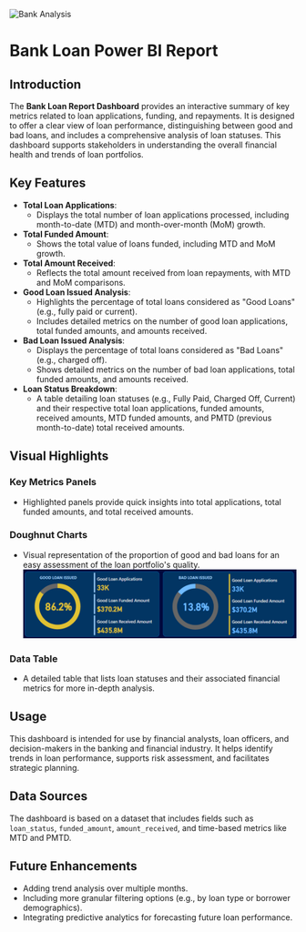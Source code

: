 ![Bank Analysis](./Images/Mortgage.png)
# Bank Loan Power BI Report

## Introduction
The **Bank Loan Report Dashboard** provides an interactive summary of key metrics related to loan applications, funding, and repayments. It is designed to offer a clear view of loan performance, distinguishing between good and bad loans, and includes a comprehensive analysis of loan statuses. This dashboard supports stakeholders in understanding the overall financial health and trends of loan portfolios.

## Key Features
- **Total Loan Applications**:
  - Displays the total number of loan applications processed, including month-to-date (MTD) and month-over-month (MoM) growth.
- **Total Funded Amount**:
  - Shows the total value of loans funded, including MTD and MoM growth.
- **Total Amount Received**:
  - Reflects the total amount received from loan repayments, with MTD and MoM comparisons.
- **Good Loan Issued Analysis**:
  - Highlights the percentage of total loans considered as "Good Loans" (e.g., fully paid or current).
  - Includes detailed metrics on the number of good loan applications, total funded amounts, and amounts received.
- **Bad Loan Issued Analysis**:
  - Displays the percentage of total loans considered as "Bad Loans" (e.g., charged off).
  - Shows detailed metrics on the number of bad loan applications, total funded amounts, and amounts received.
- **Loan Status Breakdown**:
  - A table detailing loan statuses (e.g., Fully Paid, Charged Off, Current) and their respective total loan applications, funded amounts, received amounts, MTD funded amounts, and PMTD (previous month-to-date) total received amounts.

## Visual Highlights
### Key Metrics Panels
- Highlighted panels provide quick insights into total applications, total funded amounts, and total received amounts.

### Doughnut Charts
- Visual representation of the proportion of good and bad loans for an easy assessment of the loan portfolio's quality.
![Loan Metrics](./Images/loan%20metrics.png)

### Data Table
- A detailed table that lists loan statuses and their associated financial metrics for more in-depth analysis.

## Usage
This dashboard is intended for use by financial analysts, loan officers, and decision-makers in the banking and financial industry. It helps identify trends in loan performance, supports risk assessment, and facilitates strategic planning.

## Data Sources
The dashboard is based on a dataset that includes fields such as `loan_status`, `funded_amount`, `amount_received`, and time-based metrics like MTD and PMTD.

## Future Enhancements
- Adding trend analysis over multiple months.
- Including more granular filtering options (e.g., by loan type or borrower demographics).
- Integrating predictive analytics for forecasting future loan performance.
